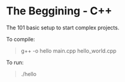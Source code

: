 # The  Beggining - C++
The 101 basic setup to start complex projects.

To compile:
> g++ -o hello main.cpp hello_world.cpp

To run:
> ./hello

